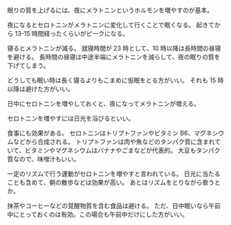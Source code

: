眠りの質を上げるには、夜にメラトニンというホルモンを増やすのが基本。

夜になるとセロトニンがメラトニンに変化して行くことで眠くなる。
起きてから 13-15 時間経ったくらいがピークになる。

寝るとメラトニンが減る。
就寝時間が 23 時として、10 時以降は長時間の昼寝を避ける。
長時間の昼寝は中途半端にメラトニンを減らして、夜の眠りの質を下げてしまう。

どうしても眠い時は長く寝るよりもこまめに仮眠をとる方がいい。
それも 15 時以降は避けた方がいい。

日中にセロトニンを増やしておくと、夜になってメラトニンが増える。

セロトニンを増やすには日光を浴びるといい。

食事にも効果がある。
セロトニンはトリプトファンやビタミン B6、マグネシウムなどから合成される。
トリプトファンは肉や魚などのタンパク質に含まれていて、ビタミンやマグネシウムはバナナやごまなどが代表的。
大豆もタンパク質なので、味噌汁もいい。

一定のリズムで行う運動がセロトニンを増やすと言われている。
日光に当たることも含めて、朝の散歩などは効果が高い。
あとはリズムをとりながら歌うとか。

抹茶やコーヒーなどの覚醒物質を含む食品は避ける。
ただ、日中眠いなら午前中にとっておくのは有効。この場合も午前中だけにした方がいい。

